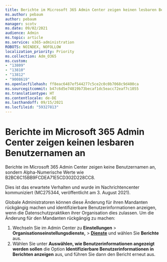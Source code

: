 ```yaml
---
title: Berichte im Microsoft 365 Admin Center zeigen keinen lesbaren Benutzernamen an
ms.author: pebaum
author: pebaum
manager: scotv
ms.date: 09/02/2021
audience: Admin
ms.topic: article
ms.service: o365-administration
ROBOTS: NOINDEX, NOFOLLOW
localization_priority: Priority
ms.collection: Adm_O365
ms.custom:
- "13809"
- "13810"
- "13812"
- "9008619"
ms.openlocfilehash: ff8eac6487ef544277c5ce2c0c0b7068c9d400ca
ms.sourcegitcommit: b47c6d5e74819b73becaf1dc5eacc72eaf7c1055
ms.translationtype: HT
ms.contentlocale: de-DE
ms.lasthandoff: 09/15/2021
ms.locfileid: "59327813"
---
```

# <a name="reports-in-microsoft-365-admin-center-do-not-show-readable-username"></a>Berichte im Microsoft 365 Admin Center zeigen keinen lesbaren Benutzernamen an

Berichte im Microsoft 365 Admin Center zeigen keine Benutzernamen an, sondern Alpha-Numerische Werte wie B2BC6C15BB9FCDEA71E5CD302D228CC8.

Dies ist das erwartete Verhalten und wurde im Nachrichtencenter kommuniziert (MC275344, veröffentlicht am 3. August 2021). 

Globale Administratoren können diese Änderung für ihren Mandanten rückgängig machen und identifizierbare Benutzerinformationen anzeigen, wenn die Datenschutzpraktiken ihrer Organisation dies zulassen. Um die Änderung für den Mandanten rückgängig zu machen:

1. Wechseln Sie im Admin Center zu **Einstellungen** > **Organisationseinstellungsdienste,** > [**Dienste**](https://admin.microsoft.com/Adminportal/Home#/Settings/Services ) und wählen Sie **Berichte** aus. 
1. Wählen Sie unter **Auswählen, wie Benutzerinformationen angezeigt werden sollen** die Option **Identifizierbare Benutzerinformationen in Berichten anzeigen** aus, und führen Sie dann den Bericht erneut aus.